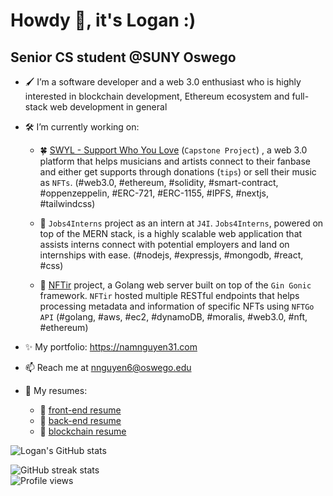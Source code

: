 # Howdy 👋, it's Logan :)
## Senior CS student @SUNY Oswego
<!-- ![Senior CS major @SUNY Oswego](https://pbs.twimg.com/profile_banners/1042005380211986441/1642665132/1500x500) -->

- 🖌 I’m a software developer and a web 3.0 enthusiast who is highly interested in blockchain development, Ethereum ecosystem and full-stack web development in general
- 🛠 I’m currently working on:

   - 🍀 [SWYL - Support Who You Love](https://github.com/SWYLy) (`Capstone Project`) , a web 3.0 platform that helps musicians and artists connect to their fanbase and either get supports through donations (`tips`) or sell their music as `NFTs`. (#web3.0, #ethereum, #solidity, #smart-contract, #oppenzeppelin, #ERC-721, #ERC-1155, #IPFS, #nextjs, #tailwindcss)
      
   - 🌿 `Jobs4Interns` project as an intern at `J4I`. `Jobs4Interns`, powered on top of the MERN stack, is a highly scalable web application that assists interns connect with potential employers and land on internships with ease. (#nodejs, #expressjs, #mongodb, #react, #css)
      
   - 🌱 [NFTir](https://github.com/NFTir) project, a Golang web server built on top of the `Gin Gonic` framework. `NFTir` hosted multiple RESTful endpoints that helps processing metadata and information of specific NFTs using `NFTGo API` (#golang, #aws, #ec2, #dynamoDB, #moralis, #web3.0, #nft, #ethereum)
      
- ✨ My portfolio: https://namnguyen31.com
- 📫 Reach me at nnguyen6@oswego.edu

- 📃 My resumes: 

     + 📗 [front-end resume](https://logann131.github.io/resume-fe/)
     + 📘 [back-end resume](https://logann131.github.io/resume-be/)
     + 📕 [blockchain resume](https://logann131.github.io/resume-blockchain/)

<!--   [![Top Langs](https://github-readme-stats.vercel.app/api/top-langs/?username=lgad31vn&hide=css,html&langs_count=8&layout=compact&theme=gotham)](https://github.com/lgad31vn/github-readme-stats) -->

  ![Logan's GitHub stats](https://github-readme-stats.vercel.app/api?username=logann131&hide=stars&show_icons=true&theme=gotham)
  
  ![GitHub streak stats](https://github-readme-streak-stats.herokuapp.com/?user=logann131&theme=gotham)  
  ![Profile views](https://gpvc.arturio.dev/lgad31vn)
<!--   [![Readme Card](https://github-readme-stats.vercel.app/api/pin/?username=lgad31vn&repo=Hashtology-dapp&theme=gotham)](https://github.com/lgad31vn/Hashtology-dapp) -->


